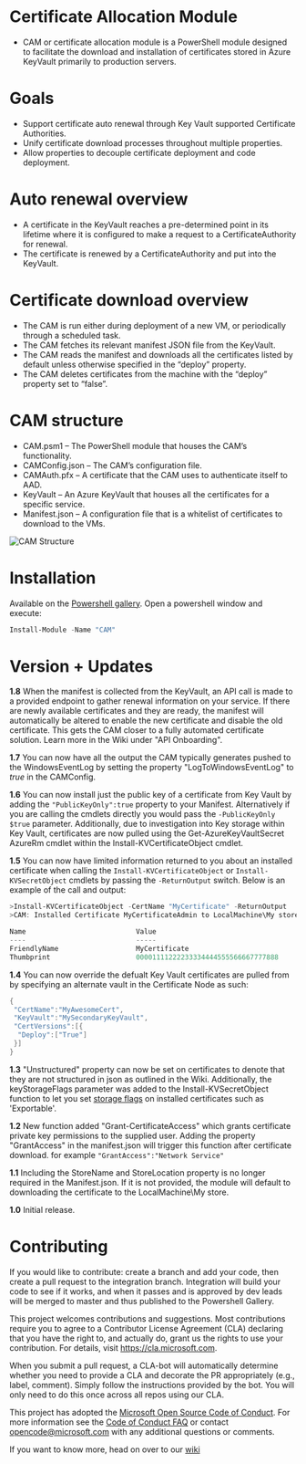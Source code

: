 # Certificate Allocation Module
- CAM or certificate allocation module is a PowerShell module designed to facilitate the download and installation of certificates stored in Azure KeyVault primarily to production servers.

# Goals 
- Support certificate auto renewal through Key Vault supported Certificate Authorities. 
- Unify certificate download processes throughout multiple properties. 
- Allow properties to decouple certificate deployment and code deployment. 

# Auto renewal overview
- A certificate in the KeyVault reaches a pre-determined point in its lifetime where it is configured to make a request to a CertificateAuthority for renewal. 
- The certificate is renewed by a CertificateAuthority and put into the KeyVault.  

# Certificate download overview
- The CAM is run either during deployment of a new VM, or periodically through a scheduled task. 
- The CAM fetches its relevant manifest JSON file from the KeyVault. 
- The CAM reads the manifest and downloads all the certificates listed by default unless otherwise specified in the “deploy” property.  
- The CAM deletes certificates from the machine with the “deploy” property set to “false”. 

# CAM structure
- CAM.psm1 – The PowerShell module that houses the CAM’s functionality. 
- CAMConfig.json – The CAM’s configuration file. 
- CAMAuth.pfx – A certificate that the CAM uses to authenticate itself to AAD. 
- KeyVault – An Azure KeyVault that houses all the certificates for a specific service.  
- Manifest.json – A configuration file that is a whitelist of certificates to download to the VMs. 
 
 ![CAM Structure](https://github.com/Microsoft/CAM/blob/master/CAMStructure.JPG)
 
# Installation
Available on the [Powershell gallery](https://www.powershellgallery.com/packages/CAM). Open a powershell window and execute:
```POWERSHELL
Install-Module -Name "CAM"
```

# Version + Updates
**1.8** When the manifest is collected from the KeyVault, an API call is made to a provided endpoint to gather renewal information on your service. If there are newly available certificates and they are ready, the manifest will automatically be altered to enable the new certificate and disable the old certificate. This gets the CAM closer to a fully automated certificate solution. Learn more in the Wiki under "API Onboarding".

**1.7** You can now have all the output the CAM typically generates pushed to the WindowsEventLog by setting the property "LogToWindowsEventLog" to *true* in the CAMConfig.

**1.6** You can now install just the public key of a certificate from Key Vault by adding the `"PublicKeyOnly":true` property to your Manifest. Alternatively if you are calling the cmdlets directly you would pass the `-PublicKeyOnly $true` parameter. Additionally, due to investigation into Key storage within Key Vault, certificates are now pulled using the Get-AzureKeyVaultSecret AzureRm cmdlet within the Install-KVCertificateObject cmdlet.

**1.5** You can now have limited information returned to you about an installed certificate when calling the `Install-KVCertificateObject` or `Install-KVSecretObject` cmdlets by passing the `-ReturnOutput` switch. Below is an example of the call and output:
```Powershell
>Install-KVCertificateObject -CertName "MyCertificate" -ReturnOutput
>CAM: Installed Certificate MyCertificateAdmin to LocalMachine\My store

Name                           Value
----                           -----
FriendlyName                   MyCertificate
Thumbprint                     00001111222233334444555566667777888
```

**1.4** You can now override the defualt Key Vault certificates are pulled from by specifying an alternate vault in the Certificate Node as such:
```POWERSHELL
{
 "CertName":"MyAwesomeCert",
 "KeyVault":"MySecondaryKeyVault",
 "CertVersions":[{
  "Deploy":["True"]
 }]
}
```

**1.3** "Unstructured" property can now be set on certificates to denote that they are not structured in json as outlined in the Wiki. Additionally, the keyStorageFlags parameter was added to the Install-KVSecretObject function to let you set [storage flags](https://msdn.microsoft.com/en-us/library/system.security.cryptography.x509certificates.x509keystorageflags(v=vs.110).aspx) on installed certificates such as 'Exportable'.

**1.2** New function added "Grant-CertificateAccess" which grants certificate private key permissions to the supplied user. Adding the property "GrantAccess" in the manifest.json will trigger this function after certificate download. for example `"GrantAccess":"Network Service"`

**1.1** Including the StoreName and StoreLocation property is no longer required in the Manifest.json. If it is not provided, the module will default to downloading the certificate to the LocalMachine\My store.

**1.0** Initial release.

# Contributing

If you would like to contribute: create a branch and add your code, then create a pull request to the integration branch. Integration will build your code to see if it works, and when it passes and is approved by dev leads will be merged to master and thus published to the Powershell Gallery. 

This project welcomes contributions and suggestions.  Most contributions require you to agree to a
Contributor License Agreement (CLA) declaring that you have the right to, and actually do, grant us
the rights to use your contribution. For details, visit https://cla.microsoft.com.

When you submit a pull request, a CLA-bot will automatically determine whether you need to provide
a CLA and decorate the PR appropriately (e.g., label, comment). Simply follow the instructions
provided by the bot. You will only need to do this once across all repos using our CLA.

This project has adopted the [Microsoft Open Source Code of Conduct](https://opensource.microsoft.com/codeofconduct/).
For more information see the [Code of Conduct FAQ](https://opensource.microsoft.com/codeofconduct/faq/) or
contact [opencode@microsoft.com](mailto:opencode@microsoft.com) with any additional questions or comments.

If you want to know more, head on over to our [wiki](https://github.com/Microsoft/CAM/wiki)
